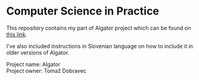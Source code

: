 # Computer Science in Practice

This repository contains my part of Algator project which can be found on [this link](https://github.com/ALGatorDevel/ALGatorWeb).

I've also included instructions in Slovenian language on how to include it in older versions of Algator.

Project name: Algator<br>
Project owner: Tomaž Dobravec
